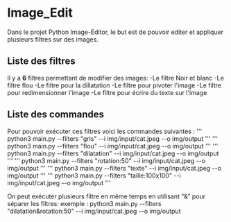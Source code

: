 # Image_Edit
Dans le projet Python Image-Editor, le but est de pouvoir editer et appliquer plusieurs filtres sur des images.

## Liste des filtres
Il y a **6** filtres permettant de modifier des images:
-Le filtre Noir et blanc
-Le filtre flou
-Le filtre pour la dillatation
-Le filtre pour pivoter l'image
-Le filtre pour redimensionner l'image
-Le filtre pour écrire du texte sur l'image

## Liste des commandes
Pour pouvoir exécuter ces filtres voici les commandes suivantes :
'''
python3 main.py --filters "gris" --i img/input/cat.jpeg --o img/output
'''
'''
python3 main.py --filters "flou" --i img/input/cat.jpeg --o img/output
'''
'''
python3 main.py --filters "dilatation" --i img/input/cat.jpeg --o img/output
'''
'''
python3 main.py --filters "rotation:50" --i img/input/cat.jpeg --o img/output
'''
'''
python3 main.py --filters "texte" --i img/input/cat.jpeg --o img/output
'''
'''
python3 main.py --filters "taille:100x100" --i img/input/cat.jpeg --o img/output
'''



On peut exécuter plusieurs filtre en même temps en utilisant "&" pour séparer les filtres:
exemple : python3 main.py --filters "dilatation&rotation:50" --i img/input/cat.jpeg --o img/output